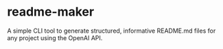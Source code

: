 # readme-maker
A simple CLI tool to generate structured, informative README.md files for any project using the OpenAI API.
